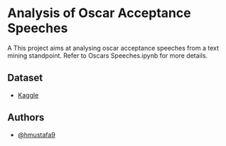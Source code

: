 
# Analysis of Oscar Acceptance Speeches

A This project aims at analysing oscar acceptance speeches from a text mining standpoint.
Refer to Oscars Speeches.ipynb for more details.

## Dataset
- [Kaggle](https://www.kaggle.com/datasets/cerosdotcom/oscars-speeches)
## Authors

- [@hmustafa9](https://github.com/hmustafa9)

